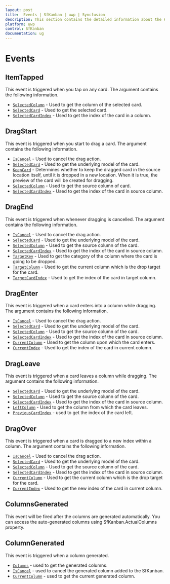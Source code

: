 ```yaml
---
layout: post
title:  Events | SfKanban | uwp | Syncfusion
description: This section contains the detailed information about the Kanban dragging and column generated events.
platform: uwp
control: SfKanban
documentation: ug
---
```


# Events

## ItemTapped

This event is triggered when you tap on any card. The argument contains the following information.

* [`SelectedColumn`](https://help.syncfusion.com/cr/cref_files/uwp/sfkanban/frlrfSyncfusionUIXamlKanbanKanbanDragEventArgsClassSelectedColumnTopic.html)          - Used to get the column of the selected card.
* [`SelectedCard`](https://help.syncfusion.com/cr/cref_files/uwp/sfkanban/frlrfSyncfusionUIXamlKanbanKanbanDragEventArgsClassSelectedCardTopic.html) 			- Used to get the selected card.
* [`SelectedCardIndex`](https://help.syncfusion.com/cr/cref_files/uwp/sfkanban/frlrfSyncfusionUIXamlKanbanKanbanDragEventArgsClassSelectedCardIndexTopic.html) 			- Used to get the index of the card in a column.

## DragStart

This event is triggered when you start to drag a card. The argument contains the following information.

* [`IsCancel`](https://help.syncfusion.com/cr/cref_files/uwp/sfkanban/frlrfSyncfusionUIXamlKanbanKanbanDragStartEventArgsClassIsCancelTopic.html)			- Used to cancel the drag action.
* [`SelectedCard`](https://help.syncfusion.com/cr/cref_files/uwp/sfkanban/frlrfSyncfusionUIXamlKanbanKanbanDragEventArgsClassSelectedCardTopic.html)			- Used to get the underlying model of the card.
* [`KeepCard`](https://help.syncfusion.com/cr/cref_files/uwp/sfkanban/frlrfSyncfusionUIXamlKanbanKanbanDragStartEventArgsClassKeepCardTopic.html)		- Determines whether to keep the dragged card in the source location itself, until it is dropped in a new location. When it is true, the preview of the card will be created for dragging.
* [`SelectedColumn`](https://help.syncfusion.com/cr/cref_files/uwp/sfkanban/frlrfSyncfusionUIXamlKanbanKanbanDragEventArgsClassSelectedColumnTopic.html) 	- Used to get the source column of card.
* [`SelectedCardIndex`](https://help.syncfusion.com/cr/cref_files/uwp/sfkanban/frlrfSyncfusionUIXamlKanbanKanbanDragEventArgsClassSelectedCardIndexTopic.html)		- Used to get the index of the card in source column.   

## DragEnd  

This event is triggered when whenever dragging is cancelled. The argument contains the following information.

* [`IsCancel`](https://help.syncfusion.com/cr/cref_files/uwp/sfkanban/frlrfSyncfusionUIXamlKanbanKanbanDragEndEventArgsClassIsCancelTopic.html)			- Used to cancel the drag action.
* [`SelectedCard`](https://help.syncfusion.com/cr/cref_files/uwp/sfkanban/frlrfSyncfusionUIXamlKanbanKanbanDragEventArgsClassSelectedCardTopic.html)			- Used to get the underlying model of the card.
* [`SelectedColumn`](https://help.syncfusion.com/cr/cref_files/uwp/sfkanban/frlrfSyncfusionUIXamlKanbanKanbanDragEventArgsClassSelectedColumnTopic.html) 	- Used to get the source column of the card.
* [`SelectedCardIndex`](https://help.syncfusion.com/cr/cref_files/uwp/sfkanban/frlrfSyncfusionUIXamlKanbanKanbanDragEventArgsClassSelectedCardIndexTopic.html)		- Used to get the index of the card in source column.
* [`TargetKey`](https://help.syncfusion.com/cr/cref_files/uwp/sfkanban/frlrfSyncfusionUIXamlKanbanKanbanDragEndEventArgsClassTargetKeyTopic.html) 	- Used to get the category of the column where the card is going to be dropped.
* [`TargetColumn`](https://help.syncfusion.com/cr/cref_files/uwp/sfkanban/frlrfSyncfusionUIXamlKanbanKanbanDragEndEventArgsClassTargetColumnTopic.html)	- Used to get the current column which is the drop target for the card.
* [`TargetCardIndex`](https://help.syncfusion.com/cr/cref_files/uwp/sfkanban/frlrfSyncfusionUIXamlKanbanKanbanDragEndEventArgsClassTargetCardIndexTopic.html)		- Used to get the index of the card in target column.

## DragEnter 

This event is triggered when a card enters into a column while dragging. The argument contains the following information.

* [`IsCancel`](https://help.syncfusion.com/cr/cref_files/uwp/sfkanban/frlrfSyncfusionUIXamlKanbanKanbanDragEnterEventArgsClassIsCancelTopic.html)				- Used to cancel the drag action.
* [`SelectedCard`](https://help.syncfusion.com/cr/cref_files/uwp/sfkanban/frlrfSyncfusionUIXamlKanbanKanbanDragEventArgsClassSelectedCardTopic.html)				- Used to get the underlying model of the card.
* [`SelectedColumn`](https://help.syncfusion.com/cr/cref_files/uwp/sfkanban/frlrfSyncfusionUIXamlKanbanKanbanDragEventArgsClassSelectedColumnTopic.html) 		- Used to get the source column of the card.
* [`SelectedCardIndex`](https://help.syncfusion.com/cr/cref_files/uwp/sfkanban/frlrfSyncfusionUIXamlKanbanKanbanDragEventArgsClassSelectedCardIndexTopic.html)			- Used to get the index of the card in source column.
* [`CurrentColumn`](https://help.syncfusion.com/cr/cref_files/uwp/sfkanban/frlrfSyncfusionUIXamlKanbanKanbanDragEnterEventArgsClassCurrentColumnTopic.html)		- Used to get the column upon which the card enters.
* [`CurrentIndex`](https://help.syncfusion.com/cr/cref_files/uwp/sfkanban/frlrfSyncfusionUIXamlKanbanKanbanDragEnterEventArgsClassCurrentIndexTopic.html)			- Used to get the index of the card in current column.

## DragLeave 

This event is triggered when a card leaves a column while dragging. The argument contains the following information.

* [`SelectedCard`](https://help.syncfusion.com/cr/cref_files/uwp/sfkanban/frlrfSyncfusionUIXamlKanbanKanbanDragEventArgsClassSelectedCardTopic.html)                - Used to get the underlying model of the card.
* [`SelectedColumn`](https://help.syncfusion.com/cr/cref_files/uwp/sfkanban/frlrfSyncfusionUIXamlKanbanKanbanDragEventArgsClassSelectedColumnTopic.html)        - Used to get the source column of the card.
* [`SelectedCardIndex`](https://help.syncfusion.com/cr/cref_files/uwp/sfkanban/frlrfSyncfusionUIXamlKanbanKanbanDragEventArgsClassSelectedCardIndexTopic.html)         - Used to get the index of the card in source column.
* [`LeftColumn`](https://help.syncfusion.com/cr/cref_files/uwp/sfkanban/frlrfSyncfusionUIXamlKanbanKanbanDragLeaveEventArgsClassLeftColumnTopic.html)		- Used to get the column from which the card leaves.
* [`PreviousCardIndex`](https://help.syncfusion.com/cr/cref_files/uwp/sfkanban/frlrfSyncfusionUIXamlKanbanKanbanDragLeaveEventArgsClassPreviousCardIndexTopic.html)   -   used to get the index of the card left.

## DragOver

This event is triggered when a card is dragged to a new index within a column. The argument contains the following information.

* [`IsCancel`](https://help.syncfusion.com/cr/cref_files/uwp/sfkanban/frlrfSyncfusionUIXamlKanbanKanbanDragOverEventArgsClassIsCancelTopic.html)			- Used to cancel the drag action.
* [`SelectedCard`](https://help.syncfusion.com/cr/cref_files/uwp/sfkanban/frlrfSyncfusionUIXamlKanbanKanbanDragEventArgsClassSelectedCardTopic.html)			- Used to get the underlying model of the card.
* [`SelectedColumn`](https://help.syncfusion.com/cr/cref_files/uwp/sfkanban/frlrfSyncfusionUIXamlKanbanKanbanDragEventArgsClassSelectedColumnTopic.html) 	- Used to get the source column of the card.
* [`SelectedCardIndex`](https://help.syncfusion.com/cr/cref_files/uwp/sfkanban/frlrfSyncfusionUIXamlKanbanKanbanDragEventArgsClassSelectedCardIndexTopic.html)		- Used to get the index of the card in source column.
* [`CurrentColumn`](https://help.syncfusion.com/cr/cref_files/uwp/sfkanban/frlrfSyncfusionUIXamlKanbanKanbanDragOverEventArgsClassCurrentColumnTopic.html)	- Used to get the current column which is the drop target for the card.
* [`CurrentIndex`](https://help.syncfusion.com/cr/cref_files/uwp/sfkanban/frlrfSyncfusionUIXamlKanbanKanbanDragOverEventArgsClassCurrentIndexTopic.html)		- Used to get the new index of the card in current column.

## ColumnsGenerated 

This event will be fired after the columns are generated automatically. You can access the auto-generated columns using SfKanban.ActualColumns property.


## ColumnGenerated

This event is triggered when a column generated.

* [`Columns`](https://help.syncfusion.com/cr/cref_files/uwp/sfkanban/frlrfSyncfusionUIXamlKanbanKanbanColumnsGeneratedEventArgsClassColumnsTopic.html)  -  used to get the generated columns.
* [`IsCancel`](https://help.syncfusion.com/cr/cref_files/uwp/sfkanban/frlrfSyncfusionUIXamlKanbanKanbanColumnGeneratedEventArgsClassIsCancelTopic.html)   -  used to cancel the generated column added to the SfKanban.
* [`CurrentColumn`](https://help.syncfusion.com/cr/cref_files/uwp/sfkanban/frlrfSyncfusionUIXamlKanbanKanbanColumnGeneratedEventArgsClassCurrentColumnTopic.html)   -   used to get the current generated column.